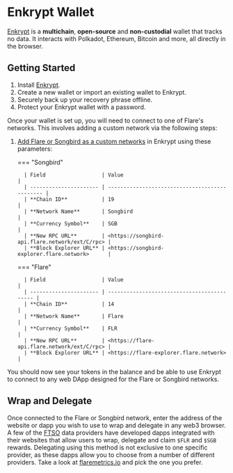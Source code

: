 # Enkrypt Wallet

[Enkrypt](https://www.enkrypt.com/?mtm_campaign=Flare%20Wiki%20-%20Getting%20started%20with%20Enkrypt) is a **multichain**, **open-source** and **non-custodial** wallet that tracks no data.
It interacts with Polkadot, Ethereum, Bitcoin and more, all directly in the browser.

## Getting Started

1. Install [Enkrypt](https://www.enkrypt.com/?mtm_campaign=Flare%20Wiki%20-%20Getting%20started%20with%20Enkrypt).
2. Create a new wallet or import an existing wallet to Enkrypt.
3. Securely back up your recovery phrase offline.
4. Protect your Enkrypt wallet with a password.

Once your wallet is set up, you will need to connect to one of Flare's networks.
This involves adding a custom network via the following steps:

1. [Add Flare or Songbird as a custom networks](https://help.myetherwallet.com/en/articles/6434713-enkrypt-connecting-to-networks-and-dapps) in Enkrypt using these parameters:

    === "Songbird"

         | Field                  | Value                                          |
         | ---------------------- | ---------------------------------------------- |
         | **Chain ID**           | 19                                             |
         | **Network Name**       | Songbird                                       |
         | **Currency Symbol**    | SGB                                            |
         | **New RPC URL**        | <https://songbird-api.flare.network/ext/C/rpc> |
         | **Block Explorer URL** | <https://songbird-explorer.flare.network>      |

    === "Flare"

         | Field                  | Value                                       |
         | ---------------------- | ------------------------------------------- |
         | **Chain ID**           | 14                                          |
         | **Network Name**       | Flare                                       |
         | **Currency Symbol**    | FLR                                         |
         | **New RPC URL**        | <https://flare-api.flare.network/ext/C/rpc> |
         | **Block Explorer URL** | <https://flare-explorer.flare.network>      |

You should now see your tokens in the balance and be able to use Enkrypt to connect to any web DApp designed for the Flare or Songbird networks.

## Wrap and Delegate

Once connected to the Flare or Songbird network, enter the address of the website or dapp you wish to use to wrap and delegate in any web3 browser.
A few of the [FTSO](glossary.md#ftso) data providers have developed dapps integrated with their websites that allow users to wrap, delegate and claim `$FLR` and `$SGB` rewards.
Delegating using this method is not exclusive to one specific provider, as these dapps allow you to choose from a number of different providers.
Take a look at [flaremetrics.io](https://flaremetrics.io/ftso) and pick the one you prefer.
